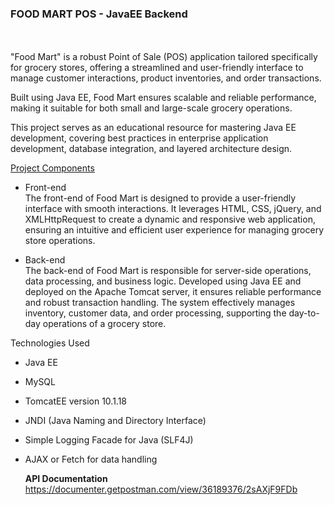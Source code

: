 <h3>FOOD MART POS - JavaEE Backend</h3>
<br><br>
"Food Mart" is a robust Point of Sale (POS) application tailored specifically for grocery stores, offering a streamlined and user-friendly interface to manage customer interactions, product inventories, and order transactions.<br>

Built using Java EE, Food Mart ensures scalable and reliable performance, making it suitable for both small and large-scale grocery operations.<br>

This project serves as an educational resource for mastering Java EE development, covering best practices in enterprise application development, database integration, and layered architecture design. 


<u>Project Components</u>
<br>

- Front-end<br>
The front-end of Food Mart is designed to provide a user-friendly interface with smooth interactions. It leverages HTML, CSS, jQuery, and XMLHttpRequest to create a dynamic and responsive web application, ensuring an intuitive and efficient user experience for managing grocery store operations.

- Back-end<br>
The back-end of Food Mart is responsible for server-side operations, data processing, and business logic. Developed using Java EE and deployed on the Apache Tomcat server, it ensures reliable performance and robust transaction handling. The system effectively manages inventory, customer data, and order processing, supporting the day-to-day operations of a grocery store.

Technologies Used<br>
- Java EE
- MySQL
- TomcatEE version 10.1.18
- JNDI (Java Naming and Directory Interface)
- Simple Logging Facade for Java (SLF4J)
- AJAX or Fetch for data handling

  <b>API Documentation</b>
  https://documenter.getpostman.com/view/36189376/2sAXjF9FDb
